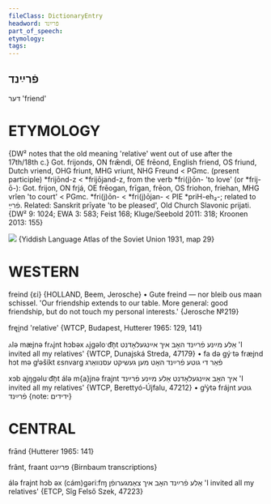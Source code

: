 ```yaml
---
fileClass: DictionaryEntry
headword: פֿרײַנד
part_of_speech: 
etymology: 
tags: 
---
```

פֿרײַנד
-
דער
'friend'

ETYMOLOGY
===========
{DW² notes that the old meaning 'relative' went out of use after the 17th/18th c.}
Got. frijonds, ON frǣndi, OE frēond, English friend, OS friund, Dutch vriend, OHG friunt, MHG vriunt, NHG Freund < PGmc. (present participle) *frijōnd-z < *frijōjand-z, from the verb *fri(j)ōn- 'to love' (or *frij-ō-): Got. frijon, ON frjá, OE frēogan, frīgan, frēon, OS friohon, friehan, MHG vrîen 'to court' < PGmc. *fri(j)ōn- < *fri(j)ōjan- < PIE *priH-eh₂-; related to פֿרײַ.
Related: Sanskrit prīyate 'to be pleased', Old Church Slavonic prijati.
{DW² 9: 1024; EWA 3: 583; Feist 168; Kluge/Seebold 2011: 318; Kroonen 2013: 155}

![](https://ia801509.us.archive.org/29/items/shprakhatlas/ShprakhatlasKarte29-Optimized.jpg)
{Yiddish Language Atlas of the Soviet Union 1931, map 29}

WESTERN
========

freind {ɛi}  {HOLLAND, Beem, Jerosche}
	•	Gute freind — nor bleib ous maan schissel. 'Our friendship extends to our table. More general: good friendship, but do not touch my personal interests.' {Jerosche №219}

fręi̯nd 'relative' {WTCP, Budapest, Hutterer 1965: 129, 141}

ⲁlə mæjnə frⲁjnt  hɔbəx ⲁjgəloˑd͡n̩t אַלע מײַנע פֿרײַנד האָב איך אײַנגעלאָדנט 'I invited all my relatives' {WTCP, Dunajská Streda, 47179}
	•	fa də gýˑtə fræjnd hɔt mə gʲəšɩ́kt ɛsnvarg פֿאַר די גוטע פֿרײַנד האָט מען געשיקט עסנוואַרג

xɔb ajŋgəluˑd͡n̩t álə m{a}jnə frajnt איך האָב אײַנגעלאָדנט אַלע מײַנע פֿרײַנד 'I invited all my relatives' {WTCP, Berettyó-Újfalu, 47212}
	•	gʲỳtə frájnt גוטע פֿרײַנד {note: ידידים}

CENTRAL
========

frānd {Hutterer 1965: 141}

frânt, fraant פרײַנט {Birnbaum transcriptions}

álə frajnt hɔb əx (cám)gəriːfɱ אַלע פֿרײַנד האָב איך צאַמגערופֿן 'I invited all my relatives' {ETCP, Sîg Felső Szek, 47223}
